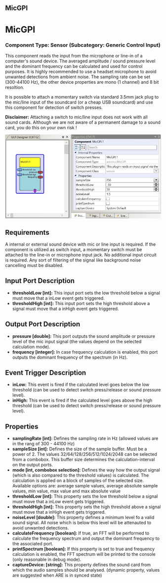 ##

## MicGPI

# MicGPI

### Component Type: Sensor (Subcategory: Generic Control Input)

This component reads the input from the microphone or line-in of a computer's sound device. The averaged amplitude / sound pressure level and the dominant frequency can be calculated and used for control purposes. It is highly recommended to use a headset microphone to avoid unwanted detections from ambient noise. The sampling rate can be set (300-44100 Hz), the other device properties are mono (1 channel) and 8 bit resoltion.

It is possible to attach a momentary switch via standard 3.5mm jack plug to the mic/line input of the soundcard (or a cheap USB soundcard) and use this component for detection of switch presses.

**Disclaimer:** Attaching a switch to mic/line input does not work with all sound cards. Although we are not aware of a permanent damage to a sound card, you do this on your own risk !

![Screenshot: MicGPI plugin](./img/micgpi.png "Screenshot: MicGPI plugin")

## Requirements

A internal or external sound device with mic or line input is required. If the component is utilized as switch input, a momentary switch must be attached to the line-in or microphone input jack. No additional input circuit is required. Any sort of filtering of the signal like background noise cancelling must be disabled.

## Input Port Description

- **thresholdLow \[int\]:** This input port sets the low threshold below a signal must move that a inLow event gets triggered.
- **thresholdHigh \[int\]:** This input port sets the high threshold above a signal must move that a inHigh event gets triggered.

## Output Port Description

- **pressure \[double\]:** This port outputs the sound amplitude or pressure level of the mic input signal (the values depend on the selected calculation mode).
- **frequency \[integer\]:** In case frequency calculation is enabled, this port outputs the dominant frequency of the spectrum (in Hz).

## Event Trigger Description

- **inLow:** This event is fired if the calculated level goes below the low threshold (can be used to detect switch press/release or sound pressure level).
- **inHigh:** This event is fired if the calculated level goes above the high threshold (can be used to detect switch press/release or sound pressure level).

## Properties

- **samplingRate \[int\]:** Defines the sampling rate in Hz (allowed values are in the rang of 300 - 44100 Hz)
- **sampleSize \[int\]:** Defines the size of the sample buffer. Must be a power of 2. The values 32/64/128/256/512/1024/2048 can be selected from a combobox. This buffer size determines the calculation-interval on the output ports.
- **mode \[int, combobox selection\]:** Defines the way how the output signal (which is also compared to the threshold values) is calculated. The calculation is applied on a block of samples of the selected size. Available options are: average sample values, average absolute sample values, min value, max value and max absolute value
- **thresholdLow \[int\]:** This property sets the low threshold below a signal must move that a inLow event gets triggered.
- **thresholdHigh \[int\]:** This property sets the high threshold above a signal must move that a inHigh event gets triggered.
- **noiseLevel \[double\]:** This property defines a minimum level fo a valid sound signal. All noise which is below this level will be attenauted to avoid unwanted detections.
- **calculateFrequency \[boolean\]:** If true, an FFT will be performed to calculate the frequency spectrum and output the dominant frequency to the associated port.
- **printSpectrum \[boolean\]:** If this property is set to true and frequency calculation is enabled, the FFT spectrum will be printed to the console (only reasonable in debug mode).
- **captureDevice: \[string\]:** This property defines the sound card from which the audio samples should be analysed. (dynamic property, values are suggested when ARE is in synced state)

